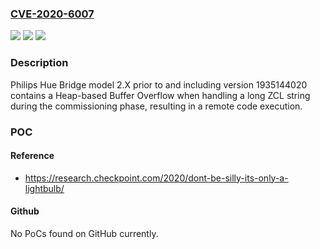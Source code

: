 ### [CVE-2020-6007](https://cve.mitre.org/cgi-bin/cvename.cgi?name=CVE-2020-6007)
![](https://img.shields.io/static/v1?label=Product&message=Philips%20Hue%20Bridge%202.X&color=blue)
![](https://img.shields.io/static/v1?label=Version&message=n%2Fa&color=blue)
![](https://img.shields.io/static/v1?label=Vulnerability&message=CWE-122%3A%20Heap-based%20Buffer%20Overflow&color=brighgreen)

### Description

Philips Hue Bridge model 2.X prior to and including version 1935144020 contains a Heap-based Buffer Overflow when handling a long ZCL string during the commissioning phase, resulting in a remote code execution.

### POC

#### Reference
- https://research.checkpoint.com/2020/dont-be-silly-its-only-a-lightbulb/

#### Github
No PoCs found on GitHub currently.

